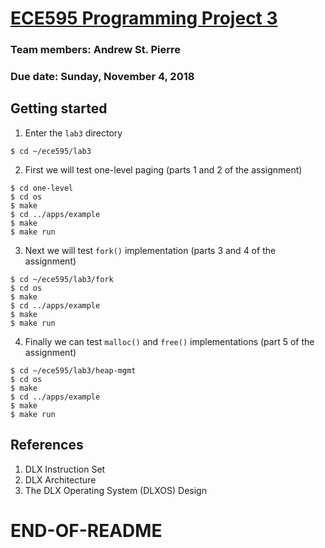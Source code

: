 # [ECE595 Programming Project 3](https://engineering.purdue.edu/~ece595/labs_2018/lab3.html)

### Team members: Andrew St. Pierre
### Due date: Sunday, November 4, 2018

## Getting started
1. Enter the ```lab3``` directory  
```
$ cd ~/ece595/lab3  
```  
2. First we will test one-level paging (parts 1 and 2 of the assignment)  
```
$ cd one-level
$ cd os
$ make  
$ cd ../apps/example  
$ make  
$ make run
``` 
3. Next we will test ```fork()``` implementation (parts 3 and 4 of the assignment)
```
$ cd ~/ece595/lab3/fork
$ cd os
$ make  
$ cd ../apps/example  
$ make  
$ make run  
```
4. Finally we can test ```malloc()``` and ```free()``` implementations (part 5 of the assignment)
```
$ cd ~/ece595/lab3/heap-mgmt
$ cd os
$ make  
$ cd ../apps/example  
$ make  
$ make run  
```  

## References  
1. DLX Instruction Set  
2. DLX Architecture  
3. The DLX Operating System (DLXOS) Design  

# END-OF-README
